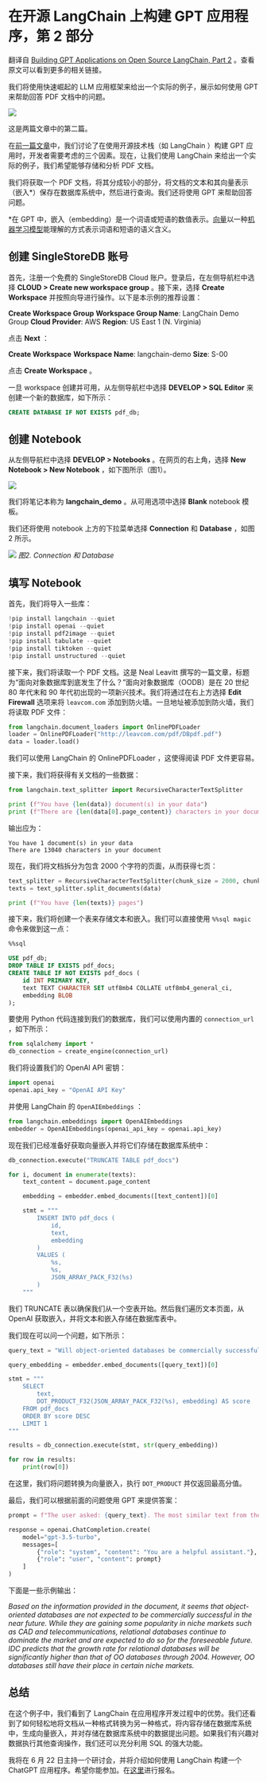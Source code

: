 # 在开源 LangChain 上构建 GPT 应用程序，第 2 部分

翻译自 [Building GPT Applications on Open Source LangChain, Part 2](https://thenewstack.io/building-gpt-applications-on-open-source-langchain-part-2/) 。查看原文可以看到更多的相关链接。

我们将使用快速崛起的 LLM 应用框架来给出一个实际的例子，展示如何使用 GPT 来帮助回答 PDF 文档中的问题。

![](https://cdn.thenewstack.io/media/2023/06/24ce4fb6-shutterstock_2-1024x512.jpg)

这是两篇文章中的第二篇。

在[前一篇文章](http://yylives.cc/2023/06/08/building-gpt-applications-on-open-source-stack-langchain/)中，我们讨论了在使用开源技术栈（如 LangChain ）构建 GPT 应用时，开发者需要考虑的三个因素。现在，让我们使用 LangChain 来给出一个实际的例子，我们希望能够存储和分析 PDF 文档。

我们将获取一个 PDF 文档，将其分成较小的部分，将文档的文本和其向量表示（嵌入*）保存在数据库系统中，然后进行查询。我们还将使用 GPT 来帮助回答问题。

*在 GPT 中，嵌入（embedding）是一个词语或短语的数值表示。[向量](https://thenewstack.io/vector-databases-what-devs-need-to-know-about-how-they-work/)以一种[机器学习模型](https://roadmap.sh/guides/free-resources-to-learn-llms)能理解的方式表示词语和短语的语义含义。

## 创建 SingleStoreDB 账号

首先，注册一个免费的 SingleStoreDB Cloud 账户。登录后，在左侧导航栏中选择 **CLOUD > Create new workspace group** 。接下来，选择 **Create Workspace** 并按照向导进行操作。以下是本示例的推荐设置：

**Create Workspace Group**
**Workspace Group Name**: LangChain Demo Group
**Cloud Provider**: AWS
**Region**: US East 1 (N. Virginia)

点击 **Next** ：

**Create Workspace**
**Workspace Name**: langchain-demo
**Size**: S-00

点击 **Create Workspace** 。

一旦 workspace 创建并可用，从左侧导航栏中选择 **DEVELOP > SQL Editor** 来创建一个新的数据库，如下所示：

```sql
CREATE DATABASE IF NOT EXISTS pdf_db;
```

## 创建 Notebook

从左侧导航栏中选择 **DEVELOP > Notebooks** 。在网页的右上角，选择 **New Notebook > New Notebook** ，如下图所示（图1）。

![](https://cdn.thenewstack.io/media/2023/06/972a7af8-image2.png)

我们将笔记本称为 **langchain_demo** 。从可用选项中选择 **Blank** notebook 模板。

我们还将使用 notebook 上方的下拉菜单选择 **Connection** 和 **Database** ，如图 2 所示。

![](https://cdn.thenewstack.io/media/2023/06/299ba78e-image1.png)
*图2. Connection 和 Database*

## 填写 Notebook

首先，我们将导入一些库：

```python
!pip install langchain --quiet
!pip install openai --quiet
!pip install pdf2image --quiet
!pip install tabulate --quiet
!pip install tiktoken --quiet
!pip install unstructured --quiet
```

接下来，我们将读取一个 PDF 文档。这是 Neal Leavitt 撰写的一篇文章，标题为“面向对象数据库到底发生了什么？”面向对象数据库（OODB）是在 20 世纪 80 年代末和 90 年代初出现的一项新兴技术。我们将通过在右上方选择 **Edit Firewall** 选项来将 `leavcom.com` 添加到防火墙。一旦地址被添加到防火墙，我们将读取 PDF 文件：

```python
from langchain.document_loaders import OnlinePDFLoader
loader = OnlinePDFLoader("http://leavcom.com/pdf/DBpdf.pdf")
data = loader.load()
```

我们可以使用 LangChain 的 OnlinePDFLoader ，这使得阅读 PDF 文件更容易。

接下来，我们将获得有关文档的一些数据：

```python
from langchain.text_splitter import RecursiveCharacterTextSplitter

print (f"You have {len(data)} document(s) in your data")
print (f"There are {len(data[0].page_content)} characters in your document")
```

输出应为：

```
You have 1 document(s) in your data
There are 13040 characters in your document
```

现在，我们将文档拆分为包含 2000 个字符的页面，从而获得七页：

```python
text_splitter = RecursiveCharacterTextSplitter(chunk_size = 2000, chunk_overlap = 0)
texts = text_splitter.split_documents(data)

print (f"You have {len(texts)} pages")
```

接下来，我们将创建一个表来存储文本和嵌入。我们可以直接使用 `%%sql magic` 命令来做到这一点：

```sql
%%sql

USE pdf_db;
DROP TABLE IF EXISTS pdf_docs;
CREATE TABLE IF NOT EXISTS pdf_docs (
    id INT PRIMARY KEY,
    text TEXT CHARACTER SET utf8mb4 COLLATE utf8mb4_general_ci,
    embedding BLOB
);
```

要使用 Python 代码连接到我们的数据库，我们可以使用内置的 `connection_url` ，如下所示：

```python
from sqlalchemy import *
db_connection = create_engine(connection_url)
```

我们将设置我们的 OpenAI API 密钥：

```python
import openai
openai.api_key = "OpenAI API Key"
```

并使用 LangChain 的 `OpenAIEmbeddings` ：

```python
from langchain.embeddings import OpenAIEmbeddings
embedder = OpenAIEmbeddings(openai_api_key = openai.api_key)
```

现在我们已经准备好获取向量嵌入并将它们存储在数据库系统中：

```python
db_connection.execute("TRUNCATE TABLE pdf_docs")

for i, document in enumerate(texts):
    text_content = document.page_content

    embedding = embedder.embed_documents([text_content])[0]

    stmt = """
        INSERT INTO pdf_docs (
            id,
            text,
            embedding
        )
        VALUES (
            %s,
            %s,
            JSON_ARRAY_PACK_F32(%s)
        )
    """
```

我们 TRUNCATE 表以确保我们从一个空表开始。然后我们遍历文本页面，从 OpenAI 获取嵌入，并将文本和嵌入存储在数据库表中。

我们现在可以问一个问题，如下所示：

```python
query_text = "Will object-oriented databases be commercially successful?"

query_embedding = embedder.embed_documents([query_text])[0]

stmt = """
    SELECT
        text,
        DOT_PRODUCT_F32(JSON_ARRAY_PACK_F32(%s), embedding) AS score
    FROM pdf_docs
    ORDER BY score DESC
    LIMIT 1
"""

results = db_connection.execute(stmt, str(query_embedding))

for row in results:
    print(row[0])
```

在这里，我们将问题转换为向量嵌入，执行 `DOT_PRODUCT` 并仅返回最高分值。

最后，我们可以根据前面的问题使用 GPT 来提供答案：

```python
prompt = f"The user asked: {query_text}. The most similar text from the document is: {row[0]}"

response = openai.ChatCompletion.create(
    model="gpt-3.5-turbo",
    messages=[
        {"role": "system", "content": "You are a helpful assistant."},
        {"role": "user", "content": prompt}
    ]
)
```

下面是一些示例输出：

*Based on the information provided in the document, it seems that object-oriented databases are not expected to be commercially successful in the near future. While they are gaining some popularity in niche markets such as CAD and telecommunications, relational databases continue to dominate the market and are expected to do so for the foreseeable future. IDC predicts that the growth rate for relational databases will be significantly higher than that of OO databases through 2004. However, OO databases still have their place in certain niche markets.*

## 总结

在这个例子中，我们看到了 LangChain 在应用程序开发过程中的优势。我们还看到了如何轻松地将文档从一种格式转换为另一种格式，将内容存储在数据库系统中，生成向量嵌入，并对存储在数据库系统中的数据提出问题。如果我们有兴趣对数据执行其他查询操作，我们还可以充分利用 SQL 的强大功能。

我将在 6 月 22 日主持一个研讨会，并将介绍如何使用 LangChain 构建一个 ChatGPT 应用程序。希望你能参加。在[这里](https://www.singlestore.com/resources/webinar-langchain-lift-off-launch-your-open-source-gpt-apps-today-2023-06/?utm_campaign=singlestore-for-ai&utm_medium=osm&utm_source=newstack)进行报名。
